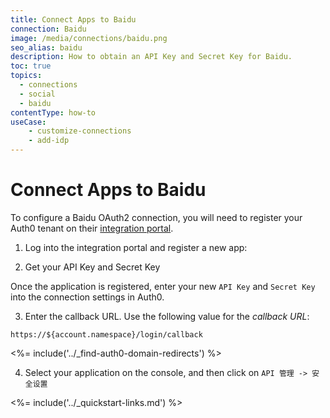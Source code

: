 ```yaml
---
title: Connect Apps to Baidu
connection: Baidu
image: /media/connections/baidu.png
seo_alias: baidu
description: How to obtain an API Key and Secret Key for Baidu.
toc: true
topics:
  - connections
  - social
  - baidu
contentType: how-to
useCase:
    - customize-connections
    - add-idp
---
```


# Connect Apps to Baidu

To configure a Baidu OAuth2 connection, you will need to register your Auth0 tenant on their [integration portal](https://developer.baidu.com/dev).

1. Log into the integration portal and register a new app:

2. Get your API Key and Secret Key

  Once the application is registered, enter your new `API Key` and `Secret Key` into the connection settings in Auth0.

3. Enter the callback URL. Use the following value for the <dfn data-key="callback">callback URL</dfn>:

  `https://${account.namespace}/login/callback`

  <%= include('../_find-auth0-domain-redirects') %>

4. Select your application on the console, and then click on `API 管理 -> 安全设置`

<%= include('../_quickstart-links.md') %>

